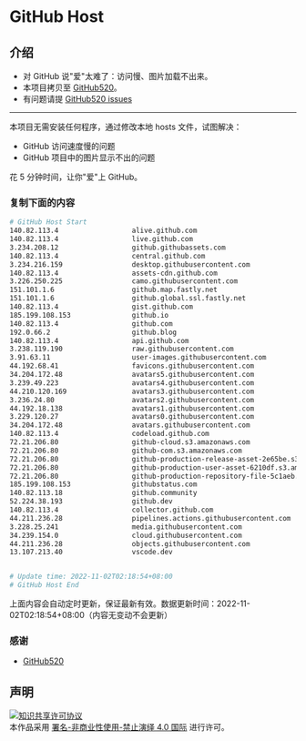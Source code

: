 # GitHub Host
## 介绍
- 对 GitHub 说"爱"太难了：访问慢、图片加载不出来。
- 本项目拷贝至 [GitHub520](https://github.com/521xueweihan/GitHub520)。
- 有问题请提 [GitHub520 issues](https://github.com/521xueweihan/GitHub520/issues/new)

---

本项目无需安装任何程序，通过修改本地 hosts 文件，试图解决：
- GitHub 访问速度慢的问题
- GitHub 项目中的图片显示不出的问题

花 5 分钟时间，让你"爱"上 GitHub。

### 复制下面的内容
```bash
# GitHub Host Start
140.82.113.4                  alive.github.com
140.82.113.4                  live.github.com
3.234.208.12                  github.githubassets.com
140.82.113.4                  central.github.com
3.234.216.159                 desktop.githubusercontent.com
140.82.113.4                  assets-cdn.github.com
3.226.250.225                 camo.githubusercontent.com
151.101.1.6                   github.map.fastly.net
151.101.1.6                   github.global.ssl.fastly.net
140.82.113.4                  gist.github.com
185.199.108.153               github.io
140.82.113.4                  github.com
192.0.66.2                    github.blog
140.82.113.4                  api.github.com
3.238.119.190                 raw.githubusercontent.com
3.91.63.11                    user-images.githubusercontent.com
44.192.68.41                  favicons.githubusercontent.com
34.204.172.48                 avatars5.githubusercontent.com
3.239.49.223                  avatars4.githubusercontent.com
44.210.120.169                avatars3.githubusercontent.com
3.236.24.80                   avatars2.githubusercontent.com
44.192.18.138                 avatars1.githubusercontent.com
3.229.120.27                  avatars0.githubusercontent.com
34.204.172.48                 avatars.githubusercontent.com
140.82.113.4                  codeload.github.com
72.21.206.80                  github-cloud.s3.amazonaws.com
72.21.206.80                  github-com.s3.amazonaws.com
72.21.206.80                  github-production-release-asset-2e65be.s3.amazonaws.com
72.21.206.80                  github-production-user-asset-6210df.s3.amazonaws.com
72.21.206.80                  github-production-repository-file-5c1aeb.s3.amazonaws.com
185.199.108.153               githubstatus.com
140.82.113.18                 github.community
52.224.38.193                 github.dev
140.82.113.4                  collector.github.com
44.211.236.28                 pipelines.actions.githubusercontent.com
3.228.25.241                  media.githubusercontent.com
34.239.154.0                  cloud.githubusercontent.com
44.211.236.28                 objects.githubusercontent.com
13.107.213.40                 vscode.dev


# Update time: 2022-11-02T02:18:54+08:00
# GitHub Host End

```
上面内容会自动定时更新，保证最新有效。数据更新时间：2022-11-02T02:18:54+08:00（内容无变动不会更新）

### 感谢

- [GitHub520](https://github.com/521xueweihan/GitHub520)

## 声明
<a rel="license" href="https://creativecommons.org/licenses/by-nc-nd/4.0/deed.zh"><img alt="知识共享许可协议" style="border-width: 0" src="https://licensebuttons.net/l/by-nc-nd/4.0/88x31.png"></a><br>本作品采用 <a rel="license" href="https://creativecommons.org/licenses/by-nc-nd/4.0/deed.zh">署名-非商业性使用-禁止演绎 4.0 国际</a> 进行许可。